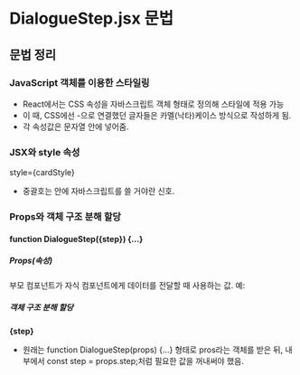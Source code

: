 # DialogueStep.jsx 문법

## 문법 정리

### JavaScript 객체를 이용한 스타일링

- React에서는 CSS 속성을 자바스크립트 객체 형태로 정의해 스타일에 적용 가능
- 이 때, CSS에선 -으로 연결했던 글자들은 카멜(낙타)케이스 방식으로 작성하게 됨.
- 각 속성값은 문자열 안에 넣어줌.

### JSX와 style 속성

style={cardStyle}

- 중괄호는 안에 자바스크립트를 쓸 거야란 신호.

### Props와 객체 구조 분해 할당

#### function DialogueStep({step}) {...}

##### Props(속성)

부모 컴포넌트가 자식 컴포넌트에게 데이터를 전달할 때 사용하는 값.
예: <DialogueStep step={stepDate} />

##### 객체 구조 분해 할당

**{step}**

- 원래는 function DialogueStep(props) {...} 형태로 pros라는 객체를 받은 뒤, 내부에서 const step = props.step;처럼 필요한 값을 꺼내써야 했음.

